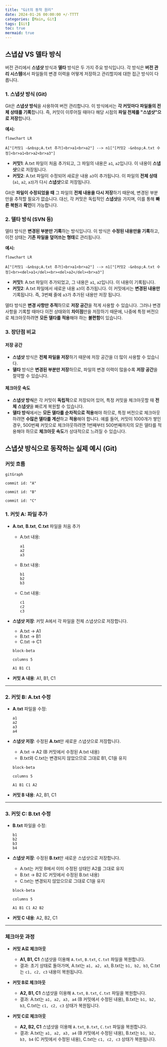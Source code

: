 ```yaml
---
title: "Git의 동작 원리"
date: 2024-01-26 00:00:00 +/-TTTT
categories: [Main, Git]
tags: [Git]
toc: true
mermaid: true
---
```


## 스냅샵 VS 델타 방식

버전 관리에서 **스냅샷** 방식과 **델타** 방식은 두 가지 주요 방식입니다. 각 방식은 **버전 관리 시스템**에서 파일들의 변경 이력을 어떻게 저장하고 관리할지에 대한 접근 방식이 다릅니다.

### 1. 스냅샷 방식 (Git)

Git은 **스냅샷 방식**을 사용하여 버전 관리합니다. 이 방식에서는 **각 커밋마다 파일들의 전체 상태를 기록**합니다. 즉, 커밋이 이루어질 때마다 해당 시점의 **파일 전체를 "스냅샷"으로 저장**합니다.

**예시:**
```mermaid
flowchart LR

A["[커밋1 -&nbsp;A.txt 추가]<br>a1<br>a2"] --> n1["[커밋2 -&nbsp;A.txt 수정]<br>a1<br>a2<br>a3"]
```
- **커밋1**: A.txt 파일이 처음 추가되고, 그 파일의 내용은 `a1`, `a2`입니다. 이 내용이 **스냅샷**으로 저장됩니다.
- **커밋2**: A.txt 파일이 수정되어 새로운 내용 `a3`이 추가됩니다. 이 파일의 **전체 상태** (`a1`, `a2`, `a3`)가 다시 **스냅샷**으로 저장됩니다.

Git은 **파일이 수정되었을 때** 그 파일의 **전체 내용을 다시 저장**하기 때문에, 변경된 부분만을 추적할 필요가 없습니다. 대신, 각 커밋은 독립적인 **스냅샷**을 가지며, 이를 통해 **빠른 복원**과 **확인**이 가능합니다.

### 2. 델타 방식 (SVN 등)

델타 방식은 **변경된 부분만 기록**하는 방식입니다. 이 방식은 **수정된 내용만을 기록**하고, 이전 상태는 **기존 파일을 덮어쓰는 형태**로 관리됩니다.

**예시:**
```mermaid
flowchart LR

A["[커밋1 -&nbsp;A.txt 추가]<br>a1<br>a2"] --> n1["[커밋2 -&nbsp;A.txt 수정]<br><del>a1</del><br><del>a2</del><br>a3"]
```
- **커밋1**: A.txt 파일이 추가되었고, 그 내용은 `a1`, `a2`입니다. 이 내용이 기록됩니다.
- **커밋2**: A.txt 파일에서 새로운 내용 `a3`이 추가됩니다. 이 커밋에서는 **변경된 내용만** 기록됩니다. 즉, 3번째 줄에 `a3`가 추가된 내용만 저장 됩니다.

델타 방식은 **변경 사항만 추적**하므로 **저장 공간**을 적게 사용할 수 있습니다. 그러나 변경 사항을 기록할 때마다 이전 상태와의 **차이점**만을 저장하기 때문에, 나중에 특정 버전으로 체크아웃하려면 **모든 델타를 적용**해야 하는 **불편함**이 있습니다.

### 3. 장단점 비교

#### **저장 공간**

- **스냅샷** 방식은 **전체 파일을 저장**하기 때문에 저장 공간을 더 많이 사용할 수 있습니다.
- **델타** 방식은 **변경된 부분만 저장**하므로, 파일의 변경 이력이 많을수록 **저장 공간**을 절약할 수 있습니다.

#### **체크아웃 속도**

- **스냅샷 방식**은 각 커밋이 **독립적**으로 저장되어 있어, 특정 커밋을 체크아웃할 때 **전체 스냅샷**을 빠르게 복원할 수 있습니다.
- **델타 방식**에서는 **모든 델타를 순차적으로 적용**해야 하므로, 특정 버전으로 체크아웃하려면 **수많은 델타를 계산**하고 **적용**해야 합니다. 예를 들어, 커밋이 1000개가 쌓인 경우, 500번째 커밋으로 체크아웃하려면 1번째부터 500번째까지의 모든 델타를 적용해야 하므로 **체크아웃 속도**가 상대적으로 느려질 수 있습니다.

## 스냅샷 방식으로 동작하는 실제 예시 (Git)

### 커밋 흐름

```mermaid
gitGraph

commit id: "A"

commit id: "B"

commit id: "C"
```

### 1. 커밋 A: 파일 추가

- **A.txt**, **B.txt**, **C.txt** 파일을 처음 추가
    
    - A.txt 내용:
		```plaintext
		a1
		a2
		a3
		```
        
    - B.txt 내용:
		```plaintext
		b1
		b2
		b3
		```
        
    - C.txt 내용:
		```plaintext
		c1
		c2
		c3
		```
        
- **스냅샷 저장**: 커밋 A에서 각 파일을 전체 스냅샷으로 저장합니다.
    
    - A.txt -> A1
    - B.txt -> B1
    - C.txt -> C1
    
	```mermaid
	block-beta
	
	columns 5
	
	A1 B1 C1
	```
    
- **커밋 A 내용**: A1, B1, C1
    

---

### 2. 커밋 B: A.txt 수정

- **A.txt** 파일을 수정:
	```plaintext
	a1
	a2
	a3
	a4
	```
    
- **스냅샷 저장**: 수정된 **A.txt**만 새로운 스냅샷으로 저장합니다.
    
    - A.txt -> A2 (B 커밋에서 수정된 A.txt 내용)
    - B.txt와 C.txt는 변경되지 않았으므로 그대로 B1, C1을 유지
    
	```mermaid
	block-beta
	
	columns 5
	
	A1 B1 C1 A2
	```
    
- **커밋 B 내용**: A2, B1, C1
    

---

### 3. 커밋 C: B.txt 수정

- **B.txt** 파일을 수정:
	```plaintext
	b1
	b2
	b3
	b4
	```
    
- **스냅샷 저장**: 수정된 **B.txt**만 새로운 스냅샷으로 저장합니다.
    
    - A.txt는 커밋 B에서 이미 수정된 상태인 A2를 그대로 유지
    - B.txt -> B2 (C 커밋에서 수정된 B.txt 내용)
    - C.txt는 변경되지 않았으므로 그대로 C1을 유지
    
	```mermaid
	block-beta
	
	columns 5
	
	A1 B1 C1 A2 B2
	```
    
- **커밋 C 내용**: A2, B2, C1
    

---

### 체크아웃 과정

- **커밋 A로 체크아웃**

    - **A1, B1, C1** 스냅샷을 이용해 `A.txt`, `B.txt`, `C.txt` 파일을 복원합니다.
    - 결과: 초기 상태로 돌아가며, A.txt는 `a1, a2, a3`, B.txt는 `b1, b2, b3`, C.txt는 `c1, c2, c3` 내용이 복원됩니다.
      
- **커밋 B로 체크아웃**

    - **A2, B1, C1** 스냅샷을 이용해 `A.txt`, `B.txt`, `C.txt` 파일을 복원합니다.
    - 결과: A.txt는 `a1, a2, a3, a4` (B 커밋에서 수정된 내용), B.txt는 `b1, b2, b3`, C.txt는 `c1, c2, c3` 상태가 복원됩니다.
      
- **커밋 C로 체크아웃**

    - **A2, B2, C1** 스냅샷을 이용해 `A.txt`, `B.txt`, `C.txt` 파일을 복원합니다.
    - 결과: A.txt는 `a1, a2, a3, a4` (B 커밋에서 수정된 내용), B.txt는 `b1, b2, b3, b4` (C 커밋에서 수정된 내용), C.txt는 `c1, c2, c3` 상태가 복원됩니다.
